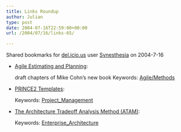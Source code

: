 ```yaml
---
title: Links Roundup
author: Julian
type: post
date: 2004-07-16T22:59:00+00:00
url: /2004/07/16/links-65/

---
```

Shared bookmarks for [del.icio.us][1] user  [Synesthesia][2] on 2004-7-16

  * [Agile Estimating and Planning][3]:
  
    draft chapters of Mike Cohn&#8217;s new book Keywords: [Agile/Methods][4]
  * [PRINCE2 Templates][5]:
   
    Keywords: [Project_Management][6]
  * [The Architecture Tradeoff Analysis Method (ATAM)][7]:
   
    Keywords: [Enterprise_Architecture][8]

 [1]: http://del.icio.us/
 [2]: http://del.icio.us/synesthesia
 [3]: http://www.mountaingoatsoftware.com/agileplanning/ "http://www.mountaingoatsoftware.com/agileplanning/"
 [4]: http://del.icio.us/synesthesia/Agile/Methods
 [5]: http://www.ogc.gov.uk/prince/downloads/view.htm "http://www.ogc.gov.uk/prince/downloads/view.htm"
 [6]: http://del.icio.us/synesthesia/Project_Management
 [7]: http://www.sei.cmu.edu/ata/ata_method.html "http://www.sei.cmu.edu/ata/ata_method.html"
 [8]: http://del.icio.us/synesthesia/Enterprise_Architecture